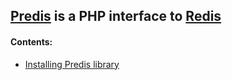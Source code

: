 ## [Predis](https://github.com/predis/predis) is a PHP interface to [Redis](https://redis.io)


#### Contents:

* [Installing Predis library](INSTALL.md)